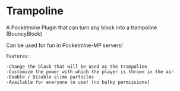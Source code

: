 # Trampoline
A Pocketmine Plugin that can turn any block into a trampoline (BouncyBlock)

Can be used for fun in Pocketmine-MP servers!
	
	Features:

	-Change the block that will be used as the trampoline
	-Customize the power with which the player is thrown in the air
	-Enable / Disable slime particles
	-Available for everyone to use! (no bulky permissions)
